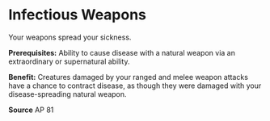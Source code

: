 ﻿---
cssclass: [feats]

---
# Infectious Weapons

Your weapons spread your sickness.

**Prerequisites:** Ability to cause disease with a natural weapon via an extraordinary or supernatural ability.

**Benefit:** Creatures damaged by your ranged and melee weapon attacks have a chance to contract disease, as though they were damaged with your disease-spreading natural weapon.

**Source** AP 81